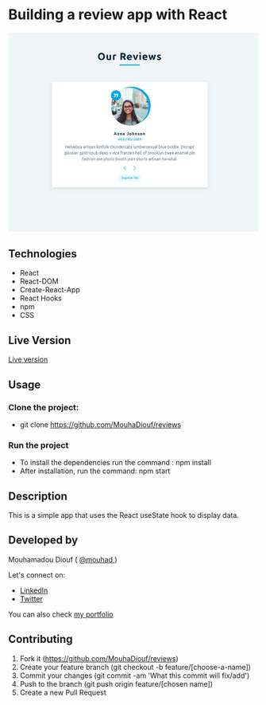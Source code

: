 # Building a review app with React
![screenshot](./src/screenshot.jpg)


## Technologies

- React
- React-DOM
- Create-React-App
- React Hooks
- npm
- CSS

## Live Version 
<a href="https://reviews-mo.netlify.app/" target="_blank" > Live version </a>

## Usage 

### Clone the project: 
 - git clone https://github.com/MouhaDiouf/reviews
 
 ### Run the project
 - To install the dependencies run the command : npm install 
  - After installation, run the command: npm start
 

## Description 

This is a simple app that uses the React useState hook to display data. 


## Developed by

Mouhamadou Diouf ( <a href="https://github.com/MouhaDiouf"> @mouhad </a>)

Let's connect on: 

-  <a href="https://www.linkedin.com/in/mouha-diouf/" target="_blank" > LinkedIn </a>
- <a href="https://twitter.com/mouhamadiouf" target="_blank"> Twitter</a>

You can also check <a href="https://mouhadiouf.com/" target="_blank"> my portfolio </a>


## Contributing

1. Fork it (https://github.com/MouhaDiouf/reviews)
2. Create your feature branch (git checkout -b feature/[choose-a-name])
3. Commit your changes (git commit -am 'What this commit will fix/add')
4. Push to the branch (git push origin feature/[chosen name])
5. Create a new Pull Request
